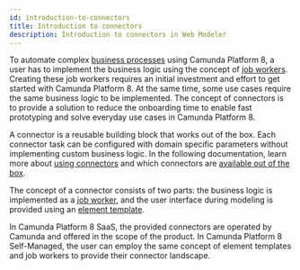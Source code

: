 ```yaml
---
id: introduction-to-connectors
title: Introduction to connectors
description: Introduction to connectors in Web Modeler
---
```


To automate complex [business processes](/components/concepts/processes.md) using Camunda Platform 8, a user has to implement the business logic using the concept of [job workers](/components/concepts/job-workers.md). Creating these job workers requires an initial investment and effort to get started with Camunda Platform 8. At the same time, some use cases require the same business logic to be implemented. The concept of connectors is to provide a solution to reduce the onboarding time to enable fast prototyping and solve everyday use cases in Camunda Platform 8.

A connector is a reusable building block that works out of the box. Each connector task can be configured with domain specific parameters without implementing custom business logic. In the following documentation, learn more about [using connectors](use-connectors.md) and which connectors are [available out of the box](available-connectors/available-connectors-overview.md).

The concept of a connector consists of two parts: the business logic is implemented as a [job worker](/components/concepts/job-workers.md), and the user interface during modeling is provided using an [element template](/components/modeler/desktop-modeler/element-templates/about-templates.md).

In Camunda Platform 8 SaaS, the provided connectors are operated by Camunda and offered in the scope of the product. In Camunda Platform 8 Self-Managed, the user can employ the same concept of element templates and job workers to provide their connector landscape.
